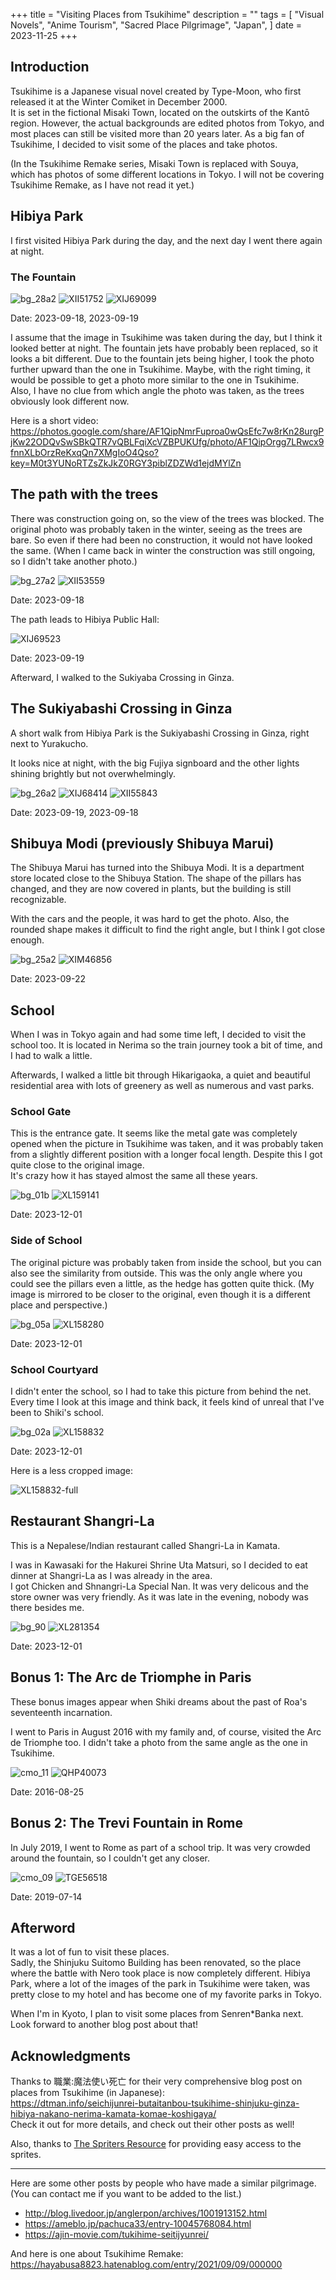 +++
title = "Visiting Places from Tsukihime"
description = ""
tags = [
  "Visual Novels",
  "Anime Tourism",
  "Sacred Place Pilgrimage",
  "Japan",
]
date = 2023-11-25
+++

## Introduction

Tsukihime is a Japanese visual novel created by Type-Moon, who first released it at the Winter Comiket in December 2000.  
It is set in the fictional Misaki Town, located on the outskirts of the Kantō region. However, the actual backgrounds are edited photos from Tokyo, and most places can still be visited more than 20 years later.
As a big fan of Tsukihime, I decided to visit some of the places and take photos.

(In the Tsukihime Remake series, Misaki Town is replaced with Souya, which has photos of some different locations in Tokyo. I will not be covering Tsukihime Remake, as I have not read it yet.)

## Hibiya Park

I first visited Hibiya Park during the day, and the next day I went there again at night.

### The Fountain

![bg_28a2](bg_28a2.jpg)
![XII51752](XII51752.jpg)
![XIJ69099](XIJ69099.jpg)

Date: 2023-09-18, 2023-09-19

I assume that the image in Tsukihime was taken during the day, but I think it looked better at night.
The fountain jets have probably been replaced, so it looks a bit different.
Due to the fountain jets being higher, I took the photo further upward than the one in Tsukihime.
Maybe, with the right timing, it would be possible to get a photo more similar to the one in Tsukihime.  
Also, I have no clue from which angle the photo was taken, as the trees obviously look different now.

Here is a short video: <https://photos.google.com/share/AF1QipNmrFuproa0wQsEfc7w8rKn28urgPjKw22ODQvSwSBkQTR7vQBLFqiXcVZBPUKUfg/photo/AF1QipOrgg7LRwcx9fnnXLbOrzReKxqQn7XMgIoO4Qso?key=M0t3YUNoRTZsZkJkZ0RGY3piblZDZWd1ejdMYlZn>

## The path with the trees

There was construction going on, so the view of the trees was blocked. The original photo was probably taken in the winter, seeing as the trees are bare.
So even if there had been no construction, it would not have looked the same. (When I came back in winter the construction was still ongoing, so I didn't take another photo.)

![bg_27a2](bg_27a2.jpg)
![XII53559](XII53559.jpg)

Date: 2023-09-18

The path leads to Hibiya Public Hall:

![XIJ69523](XIJ69523.jpg)

Date: 2023-09-19

Afterward, I walked to the Sukiyaba Crossing in Ginza.

## The Sukiyabashi Crossing in Ginza

A short walk from Hibiya Park is the Sukiyabashi Crossing in Ginza, right next to Yurakucho.

It looks nice at night, with the big Fujiya signboard and the other lights shining brightly but not overwhelmingly.

![bg_26a2](bg_26a2.jpg)
![XIJ68414](XIJ68414.jpg)
![XII55843](XII55843.jpg)

Date: 2023-09-19, 2023-09-18

## Shibuya Modi (previously Shibuya Marui)

The Shibuya Marui has turned into the Shibuya Modi. It is a department store located close to the Shibuya Station.
The shape of the pillars has changed, and they are now covered in plants, but the building is still recognizable.

With the cars and the people, it was hard to get the photo. Also, the rounded shape makes it difficult to find the right angle, but I think I got close enough.

![bg_25a2](bg_25a2.jpg)
![XIM46856](XIM46856.jpg)

Date: 2023-09-22

## School

When I was in Tokyo again and had some time left, I decided to visit the school too.
It is located in Nerima so the train journey took a bit of time, and I had to walk a little.

Afterwards, I walked a little bit through Hikarigaoka, a quiet and beautiful residential area with lots of greenery as well as numerous and vast parks.

### School Gate

This is the entrance gate. It seems like the metal gate was completely opened when the picture in Tsukihime was taken, and it was probably taken from a slightly different position with a longer focal length.
Despite this I got quite close to the original image.  
It's crazy how it has stayed almost the same all these years.

![bg_01b](bg_01b.jpg)
![XL159141](XL159141.jpg)

Date: 2023-12-01

### Side of School

The original picture was probably taken from inside the school, but you can also see the similarity from outside.
This was the only angle where you could see the pillars even a little, as the hedge has gotten quite thick.
(My image is mirrored to be closer to the original, even though it is a different place and perspective.)

![bg_05a](bg_05a.jpg)
![XL158280](XL158280.jpg)

Date: 2023-12-01

### School Courtyard

I didn't enter the school, so I had to take this picture from behind the net.
Every time I look at this image and think back, it feels kind of unreal that I've been to Shiki's school.

![bg_02a](bg_02a.jpg)
![XL158832](XL158832.jpg)

Date: 2023-12-01

Here is a less cropped image:

![XL158832-full](XL158832-full.jpg)

## Restaurant Shangri-La

This is a Nepalese/Indian restaurant called Shangri-La in Kamata.

I was in Kawasaki for the Hakurei Shrine Uta Matsuri, so I decided to eat dinner at Shangri-La as I was already in the area.  
I got Chicken and Shnangri-La Special Nan. It was very delicous and the store owner was very friendly.
As it was late in the evening, nobody was there besides me.

![bg_90](bg_90.jpg)
![XL281354](XL281354.jpg)

Date: 2023-12-01

## Bonus 1: The Arc de Triomphe in Paris

These bonus images appear when Shiki dreams about the past of Roa's seventeenth incarnation.

I went to Paris in August 2016 with my family and, of course, visited the Arc de Triomphe too. I didn't take a photo from the same angle as the one in Tsukihime.

![cmo_11](cmo_11.jpg)
![QHP40073](QHP40073.jpg)

Date: 2016-08-25

## Bonus 2: The Trevi Fountain in Rome

In July 2019, I went to Rome as part of a school trip. It was very crowded around the fountain, so I couldn't get any closer.

![cmo_09](cmo_09.jpg)
![TGE56518](TGE56518.jpg)

Date: 2019-07-14

## Afterword

It was a lot of fun to visit these places.  
Sadly, the Shinjuku Suitomo Building has been renovated, so the place where the battle with Nero took place is now completely different.
Hibiya Park, where a lot of the images of the park in Tsukihime were taken, was pretty close to my hotel and has become one of my favorite parks in Tokyo.

When I'm in Kyoto, I plan to visit some places from Senren*Banka next.  
Look forward to another blog post about that!

## Acknowledgments

Thanks to 職業:魔法使い死亡 for their very comprehensive blog post on places from Tsukihime (in Japanese):  
<https://dtman.info/seichijunrei-butaitanbou-tsukihime-shinjuku-ginza-hibiya-nakano-nerima-kamata-komae-koshigaya/>  
Check it out for more details, and check out their other posts as well!

Also, thanks to [The Spriters Resource](https://www.spriters-resource.com/) for providing easy access to the sprites.

---

Here are some other posts by people who have made a similar pilgrimage.  
(You can contact me if you want to be added to the list.)

- <http://blog.livedoor.jp/anglerpon/archives/1001913152.html>
- <https://ameblo.jp/pachuca33/entry-10045768084.html>
- <https://ajin-movie.com/tukihime-seitijyunrei/>

And here is one about Tsukihime Remake: <https://hayabusa8823.hatenablog.com/entry/2021/09/09/000000>
